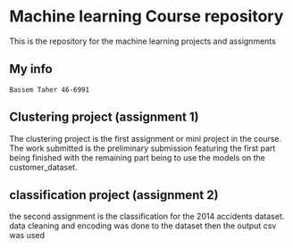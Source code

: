 # Machine learning Course repository

This is the repository for the machine learning projects and assignments

## My info

`Bassem Taher 46-6991`

## Clustering project (assignment 1)

The clustering project is the first assignment or mini project in the course. The work submitted is the preliminary submission featuring the first part being finished with the remaining part being to use the models on the customer_dataset.

## classification project (assignment 2)

the second assignment is the classification for the 2014 accidents dataset. data cleaning and encoding was done to the dataset then the output csv was used
